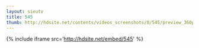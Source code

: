 ```yaml
---
layout: sieutv
title: 545
thumb: http://hdsite.net/contents/videos_screenshots/0/545/preview_360p.mp4.jpg
---
```

{% include iframe src='http://hdsite.net/embed/545' %}
 
